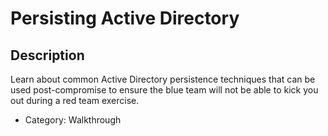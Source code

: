 # Persisting Active Directory

## Description

Learn about common Active Directory persistence techniques that can be used post-compromise to ensure the blue team will not be able to kick you out during a red team exercise.
* Category: Walkthrough